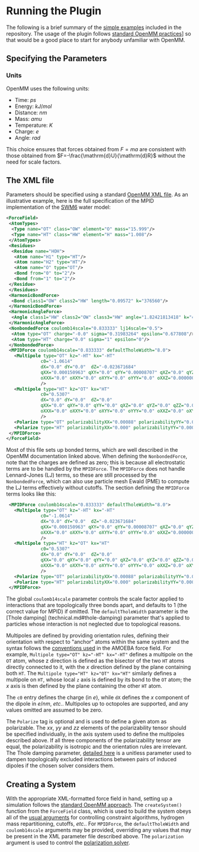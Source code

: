 # Running the Plugin

The following is a brief summary of the [simple
examples](https://github.com/andysim/MPIDOpenMMPlugin/tree/master/examples)
included in the repository.  The usage of the plugin follows [standard OpenMM
practices](http://docs.openmm.org/latest/userguide/index.htmlr)] so that would
be a good place to start for anybody unfamiliar with OpenMM.

## Specifying the Parameters

### Units

OpenMM uses the following units:

- Time: $ps$
- Energy: $kJ/mol$
- Distance: $nm$
- Mass: $amu$
- Temperature: $K$
- Charge: $e$
- Angle: $rad$

This choice ensures that forces obtained from $F=ma$ are consistent with those
obtained from $F=-\frac{\mathrm{d}U}{\mathrm{d}R}$ without the need for scale
factors.

## The XML file

Parameters should be specified using a standard [OpenMM XML
file](http://docs.openmm.org/latest/userguide/application.html#writing-the-xml-file).
As an illustrative example, here is the full specification of the MPID
implementation of the [SWM6](https://doi.org/10.1063/1.4774577) water model:

``` xml
<ForceField>
 <AtomTypes>
  <Type name="OT" class="OW" element="O" mass="15.999"/>
  <Type name="HT" class="HW" element="H" mass="1.008"/>
 </AtomTypes>
 <Residues>
  <Residue name="HOH">
   <Atom name="H1" type="HT"/>
   <Atom name="H2" type="HT"/>
   <Atom name="O" type="OT"/>
   <Bond from="0" to="2"/>
   <Bond from="1" to="2"/>
 </Residue>
 </Residues>
 <HarmonicBondForce>
  <Bond class1="OW" class2="HW" length="0.09572" k="376560"/>
 </HarmonicBondForce>
 <HarmonicAngleForce>
  <Angle class1="HW" class2="OW" class3="HW" angle="1.82421813418" k="460.24"/>
 </HarmonicAngleForce>
 <NonbondedForce coulomb14scale="0.833333" lj14scale="0.5">
  <Atom type="OT" charge="-0.0" sigma="0.31983264" epsilon="0.677808"/>
  <Atom type="HT" charge="0.0" sigma="1" epsilon="0"/>
 </NonbondedForce>
 <MPIDForce coulomb14scale="0.833333" defaultTholeWidth="8.0">
   <Multipole type="OT" kz="-HT" kx="-HT"
             c0="-1.0614"
             dX="0.0" dY="0.0"  dZ="-0.023671684"
             qXX="0.000150963" qXY="0.0" qYY="0.00008707" qXZ="0.0" qYZ="0.0" qZZ="-0.000238034"
             oXXX="0.0" oXXY="0.0" oXYY="0.0" oYYY="0.0" oXXZ="0.000000426" oXYZ="0.0" oYYZ="0.000000853" oXZZ="0.0" oYZZ="0.0" oZZZ="-0.000001279"
             />
   <Multipole type="HT" kz="OT" kx="HT"
             c0="0.5307"
             dX="0.0" dY="0.0"  dZ="0.0"
             qXX="0.0" qXY="0.0" qYY="0.0" qXZ="0.0" qYZ="0.0" qZZ="0.0"
             oXXX="0.0" oXXY="0.0" oXYY="0.0" oYYY="0.0" oXXZ="0.0" oXYZ="0.0" oYYZ="0.0" oXZZ="0.0" oYZZ="0.0" oZZZ="0.0"
             />
   <Polarize type="OT" polarizabilityXX="0.00088" polarizabilityYY="0.00088" polarizabilityZZ="0.00088" thole="8.0"/>
   <Polarize type="HT" polarizabilityXX="0.000" polarizabilityYY="0.000" polarizabilityZZ="0.000" thole="0.0"/>
 </MPIDForce>
</ForceField>
```

Most of this file sets up bonded terms, which are well described in the OpenMM
documentation linked above.  When defining the `NonbondedForce`, note that the
charges are defined as zero; this is because all electrostatic terms are to be
handled by the `MPIDForce`.  The `MPIDForce` does not handle Lennard-Jones (LJ)
terms, so these are still processed by the `NonbondedForce`, which can also use
particle mesh Ewald (PME) to compute the LJ terms effectively without cutoffs.
The section defining the `MPIDForce` terms looks like this:

``` xml
 <MPIDForce coulomb14scale="0.833333" defaultTholeWidth="8.0">
   <Multipole type="OT" kz="-HT" kx="-HT"
             c0="-1.0614"
             dX="0.0" dY="0.0"  dZ="-0.023671684"
             qXX="0.000150963" qXY="0.0" qYY="0.00008707" qXZ="0.0" qYZ="0.0" qZZ="-0.000238034"
             oXXX="0.0" oXXY="0.0" oXYY="0.0" oYYY="0.0" oXXZ="0.000000426" oXYZ="0.0" oYYZ="0.000000853" oXZZ="0.0" oYZZ="0.0" oZZZ="-0.000001279"
             />
   <Multipole type="HT" kz="OT" kx="HT"
             c0="0.5307"
             dX="0.0" dY="0.0"  dZ="0.0"
             qXX="0.0" qXY="0.0" qYY="0.0" qXZ="0.0" qYZ="0.0" qZZ="0.0"
             oXXX="0.0" oXXY="0.0" oXYY="0.0" oYYY="0.0" oXXZ="0.0" oXYZ="0.0" oYYZ="0.0" oXZZ="0.0" oYZZ="0.0" oZZZ="0.0"
             />
   <Polarize type="OT" polarizabilityXX="0.00088" polarizabilityYY="0.00088" polarizabilityZZ="0.00088" thole="8.0"/>
   <Polarize type="HT" polarizabilityXX="0.000" polarizabilityYY="0.000" polarizabilityZZ="0.000" thole="0.0"/>
 </MPIDForce>
```

The global `coulomb14scale` parameter controls the scale factor applied to
interactions that are topologically three bonds apart, and defaults to 1 (the
correct value for MPID) if omitted.  The `defaultTholeWidth` parameter is the
[Thole damping] (technical.md#thole-damping) parameter that's applied to
particles whose interaction is not neglected due to topological reasons.

Multipoles are defined by providing orientation rules, defining their
orientation with respect to "anchor" atoms within the same system and the
syntax follows the [conventions
used](https://pubs.acs.org/doi/10.1021/ct200304d) in the AMOEBA force field.
For example, `Multipole type="OT" kz="-HT" kx="-HT"` defines a multipole on the
`OT` atom, whose z direction is defined as the bisector of the two `HT` atoms
directly connected to it, with the $x$ direction defined by the plane
containing both `HT`.  The `Multipole type="HT" kz="OT" kx="HT"` similarly
defines a multipole on `HT`, whose local `z` axis is defined by its bond to the
`OT` atom; the $x$ axis is then defined by the plane containing the other `HT`
atom.

The `c0` entry defines the charge (in $e$), while `dX` defines the $x$
component of the dipole in $e/nm$, _etc._.  Multipoles up to octopoles are
supported, and any values omitted are assumed to be zero.

The `Polarize` tag is optional and is used to define a given atom as
polarizable.  The $xx$, $yy$ and $zz$ elements of the polarizability tensor
should be specified individually, in the axis system used to define the
multipoles described above.  If all three components of the polarizability
tensor are equal, the polarizability is isotropic and the orientation rules are
irrelevant.  The Thole damping parameter, [detailed
here](technical.md#thole-damping) is a unitless parameter used to dampen
topologically excluded interactions between pairs of induced dipoles if the
chosen solver considers them.

## Creating a System

With the appropriate XML-formatted force field in hand, setting up a simulation
follows the [standard OpenMM
approach](http://docs.openmm.org/latest/userguide/application.html#a-first-example).
The `createSystem()` function from the `ForceField` class, which is used to
build the system obeys all of the [usual
arguments](http://docs.openmm.org/development/api-python/generated/openmm.app.forcefield.ForceField.html#openmm.app.forcefield.ForceField.createSystem)
for controlling constraint algorithms, hydrogen mass repartitioning,
cutoffs, _etc._.  For `MPIDForce`, the `defaultTholeWidth` and
`coulomb14scale` arguments may be provided, overriding any values that may be
present in the XML parameter file described above.  The `polarization` argument
is used to control the [polarization solver](technical.md#solvers).
